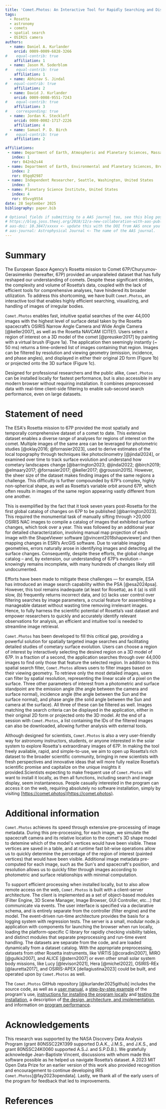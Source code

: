 ```yaml
---
title: 'Comet.Photos: An Interactive Tool for Rapidly Searching and Displaying Rosetta Mission Images by Spatial Location and Other Properties'
tags:
  - Rosetta
  - astronomy
  - comets
  - spatial search
  - OSIRIS camera
authors:
  - name: Daniel A. Kurlander
    orcid: 0009-0009-6828-3266
#    equal-contrib: true
    affiliation: 1
  - name: Jason M. Soderblom
#    equal-contrib: true
    affiliation: 1
  - name: Abhinav S. Jindal
#   equal-contrib: true
    affiliation: 2
  - name: David J. Kurlander
    orcid: 0009-0008-9551-7243
#    equal-contrib: true
    affiliation: 3
#    corresponding: true
  - name: Jordan K. Steckloff
    orcid: 0000-0002-1717-2226
    affiliation: 4
  - name: Samuel P. D. Birch
#    equal-contrib: true
    affiliation: 2

affiliations:
 - name: Department of Earth, Atmospheric and Planetary Sciences, Massachusetts Institute of Technology, United States
   index: 1
   ror: 042nb2s44
 - name: Department of Earth, Environmental and Planetary Sciences, Brown University, United States
   index: 2
   ror: 05gq02987
 - name: Independent Researcher, Seattle, Washington, United States
   index: 3
 - name: Planetary Science Institute, United States
   index: 4
   ror: 05vvg9554
date: 28 September 2025
bibliography: paper.bib

# Optional fields if submitting to a AAS journal too, see this blog post:
# https://blog.joss.theoj.org/2018/12/a-new-collaboration-with-aas-publishing
# aas-doi: 10.3847/xxxxx <- update this with the DOI from AAS once you know it.
# aas-journal: Astrophysical Journal <- The name of the AAS journal.
---
```


# Summary

The European Space Agency’s Rosetta mission to Comet 67P/Churyumov-Gerasimenko (hereafter, 67P) provided an unparalleled dataset that has fully reshaped our understanding of comets. Despite these significant strides, the complexity and volume of Rosetta’s data, coupled with the lack of efficient tools for comprehensive analyses, have hindered its broader utilization. To address this
shortcoming, we have built `Comet.Photos`, an interactive tool that enables highly efficient searching, visualizing, and handling of images of irregular bodies.

`Comet.Photos` enables fast, intuitive spatial searches of the over 44,000 images with the highest level of surface detail taken by the Rosetta spacecraft’s OSIRIS Narrow Angle Camera and Wide Angle Camera [@keller2007], as well as the Rosetta NAVCAM (CITE!). Users select a region of interest on a 3D model of the comet [@preusker2017] by painting with a virtual brush (Figure 1a). The application then seemingly instantly (~ 50 ms) returns a time-ordered list of images containing that region. Images can be filtered by resolution and viewing geometry (emission, incidence, and phase angles), and displayed in either their original 2D form (Figure 1b) or projected onto the 3D surface (Figure 1c).

Designed for professional researchers and the public alike, `Comet.Photos` can be installed locally for fastest performance, but is also accessible in any modern browser without requiring installation. It combines preprocessed data with real-time client-side filtering to enable sub-second search performance, even on large datasets.

# Statement of need

The ESA's Rosetta mission to 67P provided the most spatially and temporally comprehensive dataset of a comet to date. This extensive dataset enables a diverse range of analyses for regions of interest on the comet. Multiple images of the same area can be leveraged for photometric studies [@oklay2016; @fornasier2023], used to derive estimates of the local topography through techniques like photoclinometry [@jindal2024], or examined over time to track surface evolution and understand how cometary landscapes change [@barrington2023; @jindal2022; @birch2019; @elmaary2017; @fornasier2017; @keller2017; @groussin2015]. However, the sheer size of the dataset makes finding images of the same regions a challenge. This difficulty is further compounded by 67P’s complex, highly non-spherical shape, as well as Rosetta’s variable orbit around 67P, which often results in images of the same region appearing vastly different from one another. 

This is exemplified by the fact that it took seven years post-Rosetta for the first global catalog of changes on 67P to be published [@barrington2023]. This required the monumental task of manually sifting through >20,000 OSIRIS NAC images to compile a catalog of images that exhibited surface changes, which took over a year. This was followed by an additional year for
detailed characterization, involving manual map projection of each image with the ShapeViewer software [@vincent2018shapeviewer] and then mapping changes in ESRI’s ArcGIS software. Due to variable imaging geometries, errors naturally arose in identifying images and detecting all the surface changes. Consequently,
despite these efforts, the global change catalog – and, by extension, our understanding of 67P’s evolution – knowingly remains incomplete, with many hundreds of changes likely still undocumented.

Efforts have been made to mitigate these challenges — for example, ESA has introduced an image search capability within the PSA [@esa2024psa]. However, this tool remains inadequate (at least for Rosetta), as it (a) is still slow, (b) frequently returns incorrect data, and (c) lacks user control over filtering searches by image parameters, a crucial feature for assembling a manageable dataset without wasting time removing irrelevant images. Hence, to fully harness the scientific potential of Rosetta’s vast dataset and empower researchers to quickly and accurately identify relevant observations for analysis, an efficient and intuitive tool is needed to streamline image retrieval. 

`Comet.Photos` has been developed to fill this critical gap, providing a powerful solution for spatially targeted image searches and facilitating detailed studies of cometary surface evolution. Users can choose a region of interest by interactively selecting the desired region on a 3D model of 67P. In a fraction of a second, the application searches through over 44,000 images to find only those that feature the selected region. In addition to this spatial search filter, `Comet.Photos` allows users to filter images based on their viewing geometry. To retrieve only the most detailed images, users can filter by spatial resolution, representing the linear scale of a pixel on the surface. Three other parameters of interest from a photometric and surface standpoint are the emission angle (the angle between the camera and surface normal), incidence angle (the angle between the Sun and the surface normal), and phase angle (the solid angle between the Sun and camera at the surface). All three of these can be filtered as well. Images matching the search criteria can be displayed in the application, either in their original 2D form or projected onto the 3D model. At the end of a session with `Comet.Photos`, a list containing the IDs of the filtered images can also be downloaded, allowing further analysis with external tools.

Although designed for scientists, `Comet.Photos` is also a very user-friendly way for astronomy instructors, students, or anyone interested in the solar system to explore Rosetta's extraordinary images of 67P. In making the tool freely available, rapid, and simple-to-use, we aim to open up Rosetta’s rich dataset to the broader scientific community,
bringing in new scientists with fresh perspectives and innovative ideas that will more fully realize Rosetta’s scientific promise and capitalize on the unique insights it provided.Scientists expecting to make frequent use of `Comet.Photos` will want to install it locally, as then all functions, including search and image display, seem instantaneous. People casually interested in the program can access it on the web, requiring absolutely no software installation, simply by visiting [https://comet.photos](https://comet.photos).

# Additional information

`Comet.Photos` achieves its speed through extensive
pre-processing of image metadata. During this pre-processing, for each image, we simulate the spacecraft camera and its relative location to the comet's 3D shape model to detemine which of the model's vertices would have been visible. These vertices are saved in a table, and at runtime fast bit-wise operations allow us to quickly determine the percentage of the region of interest (painted vertices) that would have been visible. Additional image metadata pre-computed for each image, such as the Sun's and spacecraft's position, and resolution allows us to quickly filter through images according to photometric and surface relationships with minimal computation.

To support efficient processing when installed locally, but to also allow remote access on the web, `Comet.Photos` is built with a client-server architecture. The client is implemented as a set of object-based modules (Filter Engine, 3D Scene Manager, Image Browser, GUI Controller, etc...) that communicate via events. The user interface is specified via a declarative schema, and is entirely separate from the controller (filter engine) and the model. The event-driven run-time architecture provides the basis for a logging system with regression tests. The server is a small, modular node.js application with components for launching the browser when run locally, loading the platform-specific C library for rapidly checking visibility tables, and distinct modules that separate preprocessing and run-time event handling. The datasets are separate from the code, and are loaded dynamically from a dataset catalog. With the appropriate preprocessing, 
datasets from other Rosetta instruments, like VIRTIS [@coradini2007], MIRO [@gulkis2007], and ALICE [@stern2007] or even other small solar system body missions, like Lucy [@levison2021], Hera [@michel2022], OSIRIS-REx [@lauretta2017], and OSIRIS-APEX [dellagiustina2023] could be built, and operated upon by `Comet.Photos` as well.

The `Comet.Photos` GitHub repository [@kurlander2025github] includes the source code, as well as a [user manual](https://github.com/comet-dot-photos/comet-dot-photos#user-manual), a [step-by-step example](https://github.com/comet-dot-photos/comet-dot-photos#step-by-step-example) of the program's use, [instructions for installing the program locally](https://github.com/comet-dot-photos/comet-dot-photos#installation) and [testing the installation](https://github.com/comet-dot-photos/comet-dot-photos#testing-the-installation), a description of [the design, architecture, and implementation](https://github.com/comet-dot-photos/comet-dot-photos#design-architecture-and-implementation), and information on [program performance](https://github.com/comet-dot-photos/comet-dot-photos#performance).

# Acknowledgements

This research was supported by the NASA Discovery Data Analysis Program (grant 80NSSC22K1399 supported D.A.K., J.M.S., and J.K.S., and grant 80NSSC24K0060 supported A.S.J. and S.P.D.B.). We gratefully acknowledge Jean-Baptiste Vincent, discussions with whom made this software possible as he helped us navigate Rosetta’s dataset. A 2023 MIT Open Data Prize for an earlier version
of this work also provided recognition and encouragement to continue developing IRIS `Comet.Photos`[@fay2023opendata]. Lastly, we thank all of the early users of the program for feedback that led to improvements.

# References